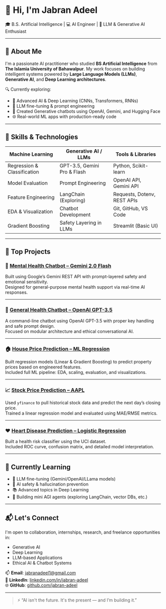 # 👋 Hi, I'm Jabran Adeel  
🎓 B.S. Artificial Intelligence | 💻 AI Engineer | 🧠 LLM & Generative AI Enthusiast

---

## 🚀 About Me

I'm a passionate AI practitioner who studied **BS Artificial Intelligence** from  
**The Islamia University of Bahawalpur**. My work focuses on building intelligent systems powered by **Large Language Models (LLMs)**, **Generative AI**, and **Deep Learning architectures**.

🔍 Currently exploring:
- 🧠 Advanced AI & Deep Learning (CNNs, Transformers, RNNs)
- 🤖 LLM fine-tuning & prompt engineering
- 💬 Created Generative chatbots using OpenAI, Gemini, and Hugging Face
- 🌐 Real-world ML apps with production-ready code

---

## 🔧 Skills & Technologies

| Machine Learning        | Generative AI / LLMs     | Tools & Libraries           |
|-------------------------|--------------------------|-----------------------------|
| Regression & Classification | GPT-3.5, Gemini Pro & Flash | Python, Scikit-learn        |
| Model Evaluation        | Prompt Engineering       | OpenAI API, Gemini API      |
| Feature Engineering     | LangChain (Exploring)    | Requests, Dotenv, REST APIs |
| EDA & Visualization     | Chatbot Development      | Git, GitHub, VS Code        |
| Gradient Boosting       | Safety Layering in LLMs  | Streamlit (Basic UI)        |

---

## 📂 Top Projects

### 🧠 [Mental Health Chatbot – Gemini 2.0 Flash](https://github.com/jabran-adeel/Mental-Health-Chatbot-Gemini-2.0-Flash)
Built using Google’s Gemini REST API with prompt-layered safety and emotional sensitivity.  
Designed for general-purpose mental health support via real-time AI responses.

---

### 💬 [General Health Chatbot – OpenAI GPT-3.5](https://github.com/jabran-adeel/Health-Chatbot-OpenAI-GPT-3.5)
A command-line chatbot using OpenAI GPT-3.5 with proper key handling and safe prompt design.  
Focused on modular architecture and ethical conversational AI.

---

### 🏠 [House Price Prediction – ML Regression](https://github.com/jabran-adeel/House-Price-Prediction)
Built regression models (Linear & Gradient Boosting) to predict property prices based on engineered features.  
Included full ML pipeline: EDA, scaling, evaluation, and visualizations.

---

### 📈 [Stock Price Prediction – AAPL](https://github.com/jabran-adeel/Stock-Price-Prediction)
Used `yfinance` to pull historical stock data and predict the next day’s closing price.  
Trained a linear regression model and evaluated using MAE/RMSE metrics.

---

### ❤️ [Heart Disease Prediction – Logistic Regression](https://github.com/jabran-adeel/Heart-Disease-Prediction)
Built a health risk classifier using the UCI dataset.  
Included ROC curve, confusion matrix, and detailed model interpretation.

---

## 🌱 Currently Learning

- 🤖 LLM fine-tuning (Gemini/OpenAI/LLama models)
- 🔐 AI safety & hallucination prevention
- 📚 Advanced topics in Deep Learning
- 🧠 Building mini AGI agents (exploring LangChain, vector DBs, etc.)

---

## 📬 Let's Connect

I'm open to collaboration, internships, research, and freelance opportunities in:
- Generative AI
- Deep Learning
- LLM-based Applications
- Ethical AI & Chatbot Systems

📫 **Email**: jabranadeel1@gmail.com  
🔗 **LinkedIn**: [linkedin.com/in/jabran-adeel](https://linkedin.com/in/jabran-adeel)  
🌐 **GitHub**: [github.com/jabran-adeel](https://github.com/jabran-adeel)

---

> ⚡ “AI isn't the future. It's the present — and I’m building it.”

